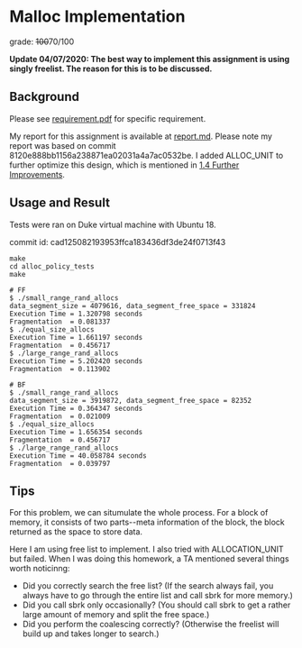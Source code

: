# Malloc Implementation

grade: ~~100~~70/100

**Update 04/07/2020: The best way to implement this assignment is using singly freelist. The reason for this is to be discussed.**

## Background

Please see [requirement.pdf](https://github.com/menyf/ECE650/blob/master/HW01_malloc_impl/requirement.pdf) for specific requirement.

My report for this assignment is available at [report.md](https://github.com/menyf/ECE650/blob/master/HW01_malloc_impl/report.md). Please note my report was based on commit 8120e888bb1156a238871ea02031a4a7ac0532be. I added ALLOC_UNIT to further optimize this design, which is mentioned in [1.4 Further Improvements](https://github.com/menyf/ECE650/blob/master/HW01_malloc_impl/report.md#14-further-improvements). 

## Usage and Result

Tests were ran on Duke virtual machine with Ubuntu 18.

commit id: cad125082193953ffca183436df3de24f0713f43

```
make
cd alloc_policy_tests
make

# FF
$ ./small_range_rand_allocs
data_segment_size = 4079616, data_segment_free_space = 331824
Execution Time = 1.320798 seconds
Fragmentation  = 0.081337
$ ./equal_size_allocs
Execution Time = 1.661197 seconds
Fragmentation  = 0.456717
$ ./large_range_rand_allocs
Execution Time = 5.202420 seconds
Fragmentation  = 0.113902

# BF
$ ./small_range_rand_allocs
data_segment_size = 3919872, data_segment_free_space = 82352
Execution Time = 0.364347 seconds
Fragmentation  = 0.021009
$ ./equal_size_allocs
Execution Time = 1.656354 seconds
Fragmentation  = 0.456717
$ ./large_range_rand_allocs
Execution Time = 40.058784 seconds
Fragmentation  = 0.039797
```

## Tips

For this problem, we can situmulate the whole process. For a block of memory, it consists of two parts--meta information of the block, the block returned as the space to store data. 

Here I am using free list to implement. I also tried with ALLOCATION_UNIT but failed. When I was doing this homework, a TA mentioned several things worth noticinng: 

- Did you correctly search the free list? (If the search always fail, you always have to go through the entire list and call sbrk for more memory.)
- Did you call sbrk only occasionally? (You should call sbrk to get a rather large amount of memory and split the free space.)
- Did you perform the coalescing correctly? (Otherwise the freelist will build up and takes longer to search.)
